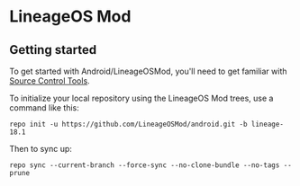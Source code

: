 LineageOS Mod
===========

Getting started
---------------

To get started with Android/LineageOSMod, you'll need to get familiar with [Source Control Tools](https://source.android.com/setup/develop).

To initialize your local repository using the LineageOS Mod trees, use a command like this:
```
repo init -u https://github.com/LineageOSMod/android.git -b lineage-18.1
```
Then to sync up:
```
repo sync --current-branch --force-sync --no-clone-bundle --no-tags --prune
```
